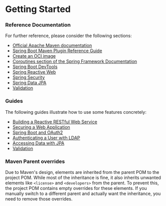 # Getting Started

### Reference Documentation
For further reference, please consider the following sections:

* [Official Apache Maven documentation](https://maven.apache.org/guides/index.html)
* [Spring Boot Maven Plugin Reference Guide](https://docs.spring.io/spring-boot/3.4.0/maven-plugin)
* [Create an OCI image](https://docs.spring.io/spring-boot/3.4.0/maven-plugin/build-image.html)
* [Coroutines section of the Spring Framework Documentation](https://docs.spring.io/spring-framework/reference/6.2.0/languages/kotlin/coroutines.html)
* [Spring Boot DevTools](https://docs.spring.io/spring-boot/3.4.0/reference/using/devtools.html)
* [Spring Reactive Web](https://docs.spring.io/spring-boot/3.4.0/reference/web/reactive.html)
* [Spring Security](https://docs.spring.io/spring-boot/3.4.0/reference/web/spring-security.html)
* [Spring Data JPA](https://docs.spring.io/spring-boot/3.4.0/reference/data/sql.html#data.sql.jpa-and-spring-data)
* [Validation](https://docs.spring.io/spring-boot/3.4.0/reference/io/validation.html)

### Guides
The following guides illustrate how to use some features concretely:

* [Building a Reactive RESTful Web Service](https://spring.io/guides/gs/reactive-rest-service/)
* [Securing a Web Application](https://spring.io/guides/gs/securing-web/)
* [Spring Boot and OAuth2](https://spring.io/guides/tutorials/spring-boot-oauth2/)
* [Authenticating a User with LDAP](https://spring.io/guides/gs/authenticating-ldap/)
* [Accessing Data with JPA](https://spring.io/guides/gs/accessing-data-jpa/)
* [Validation](https://spring.io/guides/gs/validating-form-input/)

### Maven Parent overrides

Due to Maven's design, elements are inherited from the parent POM to the project POM.
While most of the inheritance is fine, it also inherits unwanted elements like `<license>` and `<developers>` from the parent.
To prevent this, the project POM contains empty overrides for these elements.
If you manually switch to a different parent and actually want the inheritance, you need to remove those overrides.


